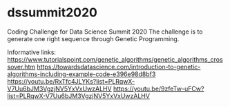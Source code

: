 # dssummit2020
Coding Challenge for Data Science Summit 2020
The challenge is to generate one right sequence through Genetic Programming.

Informative links: 
https://www.tutorialspoint.com/genetic_algorithms/genetic_algorithms_crossover.htm
https://towardsdatascience.com/introduction-to-genetic-algorithms-including-example-code-e396e98d8bf3
https://youtu.be/RxTfc4JLYKs?list=PLRqwX-V7Uu6bJM3VgzjNV5YxVxUwzALHV
https://youtu.be/9zfeTw-uFCw?list=PLRqwX-V7Uu6bJM3VgzjNV5YxVxUwzALHV

